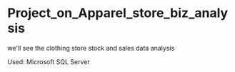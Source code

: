 # Project_on_Apparel_store_biz_analysis
we'll see the clothing store stock and sales data analysis 

Used: Microsoft SQL Server
